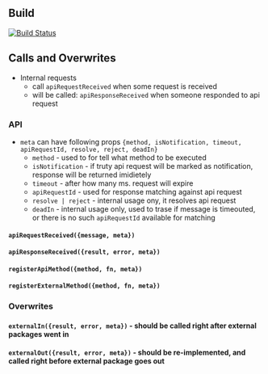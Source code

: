 ## Build
[![Build Status](https://travis-ci.com/zetxx/bridg-wrong.svg?branch=master)](https://travis-ci.com/zetxx/bridg-wrong)


## Calls and Overwrites
- Internal requests
    - call `apiRequestReceived` when some request is received
    - will be called: `apiResponseReceived` when someone responded to api request

### API
- `meta` can have following props `{method, isNotification, timeout, apiRequestId, resolve, reject, deadIn}`
    * `method` - used to for tell what method to be executed
    * `isNotification` - if truty api request will be marked as notification, response will be returned imidietely
    * `timeout` - after how many ms. request will expire
    * `apiRequestId` - used for response matching against api request
    * `resolve | reject` - internal usage ony, it resolves api request
    * `deadIn` - internal usage only, used to trase if message is timeouted, or there is no such `apiRequestId` available for matching
#### `apiRequestReceived({message, meta})`
#### `apiResponseReceived({result, error, meta})`
#### `registerApiMethod({method, fn, meta})`
#### `registerExternalMethod({method, fn, meta})`

### Overwrites
#### `externalIn({result, error, meta})` - should be called right after external packages went in
#### `externalOut({result, error, meta})` - should be re-implemented, and called right before external package goes out

